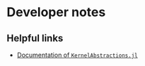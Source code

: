 # Developer notes

## Helpful links

- [Documentation of `KernelAbstractions.jl`](https://juliagpu.github.io/KernelAbstractions.jl/stable/)
